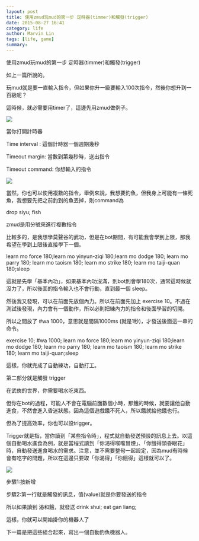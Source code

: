 ```yaml
---
layout: post
title: 使用zmud玩mud的第一步 定時器(timmer)和觸發(trigger)
date: 2015-08-27 16:41
category: life
author: Marvin Lin
tags: [life, game]
summary: 
---
```


使用zmud玩mud的第一步 定時器(timmer)和觸發(trigger)

  

如上一篇所說的。

玩mud就是要一直輸入指令，但如果你升一級要輸入100次指令，然後你想升到一百級呢？

這時候，就必需要用timer了，這邊先用zmud做例子。

  

[![](http://1.bp.blogspot.com/-bWTWihYErio/VdyIwgRtbTI/AAAAAAAAQKo/xIazTsXGo7k/s400/%25E5%25AE%259A%25E6%2599%2582%25E5%2599%25A8.png)](http://1.bp.blogspot.com/-bWTWihYErio/VdyIwgRtbTI/AAAAAAAAQKo/xIazTsXGo7k/s1600/%25E5%25AE%259A%25E6%2599%2582%25E5%2599%25A8.png)

  

當你打開計時器

Time interval : 這個計時器一個週期幾秒

Timeout margin: 當數到第幾秒時，送出指令

Timeout command: 你想輸入的指令

  

[![](http://2.bp.blogspot.com/-yHFQ9w-6SKk/VdyIwhXj-gI/AAAAAAAAQKk/vOy-ppKrhVk/s320/ScreenHunter_1063%2BAug.%2B25%2B23.00.jpg)](http://2.bp.blogspot.com/-yHFQ9w-6SKk/VdyIwhXj-gI/AAAAAAAAQKk/vOy-ppKrhVk/s1600/ScreenHunter_1063%2BAug.%2B25%2B23.00.jpg)

  
  

  

當然，你也可以使用複數的指令，舉例來說，我想要釣魚，但我身上可能有一條死魚，我想要先把之前釣到的魚丟掉，則command為

drop siyu; fish

zmud是用分號來進行複數指令

  

比較多的，是我想學莫聲谷的武功，但是在bot期間，有可能我會學到上限，那我希望在學到上限後直接學下一個。

  

learn mo force 180;learn mo yinyun-ziqi 180;learn mo dodge 180; learn mo parry 180; learn mo taoism 180; learn mo strike 180; learn mo taiji-quan 180;sleep

  

這就是先學「基本內功」，如果基本內功沒滿，則bot則會學180次，通常這時候就沒力了，所以後面的指令輸入也不會行動，直到最一個 sleep。

  

然後我又發現，可以在前面先放個內力。所以在前面先加上 exercise 10。不過在測試後發現，內力會有一個動作，所以必則把練內力的指令和後面學習的切開。

所以之間放了 #wa 1000，意思就是間隔1000ms (就是1秒)，才發送後面這一串的命令。

  

exercise 10; #wa 1000; learn mo force 180;learn mo yinyun-ziqi 180;learn mo dodge 180; learn mo parry 180; learn mo taoism 180; learn mo strike 180; learn mo taiji-quan;sleep

  

這樣，你就完成了自動練功，自動打工。

  

  

第二部分就是觸發 trigger

  

在武俠的世界，你需要喝水吃東西。

但你在bot的過程，可能人不會在電腦前面數個小時，那餓的時候，就要讓他自動進食，不然會進入昏迷狀態。因為這個遊戲餓不死人，所以餓就給他餓也行。

  

但為了提高效率，你也可以設trigger。

  

Trigger就是指，當你讀到「某些指令時」，程式就自動發送預設的訊息上去。以這個自動喝水進食為例，就是當程式讀到「你渴得喉嚨冒煙」、「你餓得頭昏眼花」時，自動發送進食喝水的需求。注意，並不需要整句一起設定，因為mud有時候會有吃字的問題，所以在這邊只要取「你渴得」「你餓得」這樣就可以了。

  

[![](http://4.bp.blogspot.com/-EActN1VZAqY/VdyIwcb6H2I/AAAAAAAAQKs/Qtvj2RYHzwo/s400/trigger.png)](http://4.bp.blogspot.com/-EActN1VZAqY/VdyIwcb6H2I/AAAAAAAAQKs/Qtvj2RYHzwo/s1600/trigger.png)

步驟1:按新增

步驟2:第一行就是觸發的訊息，值(value)就是你要發送的指令

所以如果讀到 渴和餓，就發送 drink shui; eat gan liang;

  

這樣，你就可以開始掛你的機器人了

  

下一篇是把這些組合起來，寫出一個自動釣魚機器人。